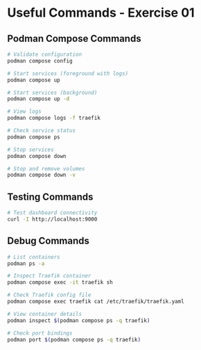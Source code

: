 # Useful Commands - Exercise 01

## Podman Compose Commands

```bash
# Validate configuration
podman compose config

# Start services (foreground with logs)
podman compose up

# Start services (background)
podman compose up -d

# View logs
podman compose logs -f traefik

# Check service status
podman compose ps

# Stop services
podman compose down

# Stop and remove volumes
podman compose down -v
```

## Testing Commands

```bash
# Test dashboard connectivity
curl -I http://localhost:9000
```

## Debug Commands

```bash
# List containers
podman ps -a

# Inspect Traefik container
podman compose exec -it traefik sh

# Check Traefik config file
podman compose exec traefik cat /etc/traefik/traefik.yaml

# View container details
podman inspect $(podman compose ps -q traefik)

# Check port bindings
podman port $(podman compose ps -q traefik)
```
